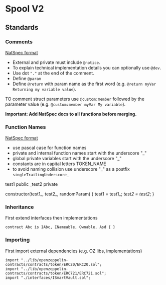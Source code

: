 # Spool V2

## Standards

### Comments

[NatSpec format](https://docs.soliditylang.org/en/v0.8.15/natspec-format.html)

- External and private must include `@notice`.
- To explain technical implementation details you can optionally use `@dev`.
- Use dot `"."` at the end of the comment.
- Define `@param`
- Define `@return` with param name as the first word (e.g. `@return myVar Returning my variable value`).

TO comment struct parameters use `@custom:member` followed by the parameter value (e.g. `@custom:member myVar My variable`).


**Important: Add NatSpec docs to all functions before merging.**

### Function Names

[NatSpec format](https://docs.soliditylang.org/en/v0.8.16/style-guide.html)

- use pascal case for function names
- private and internal function names start with the underscore "_"
- global private variables start with the underscore "_"
- constants are in capital letters TOKEN_NAME
- to avoid naming collision use underscore "_" as a postfix `singleTrailingUnderscore_`


test1 public
_test2 private

constructor(test1_, test2_, randomParam) {
    test1 = test1_;
    _test2 = test2_;
}

### Inheritance

First extend interfaces then implementations

```solidity
contract Abc is IAbc, INameable, Ownable, Asd { }
```

### Importing

First import external dependencies (e.g. OZ libs, implementations)

```solidity
import "../lib/openzeppelin-contracts/contracts/token/ERC20/ERC20.sol";
import "../lib/openzeppelin-contracts/contracts/token/ERC721/ERC721.sol";
import "./interfaces/ISmartVault.sol";
```
